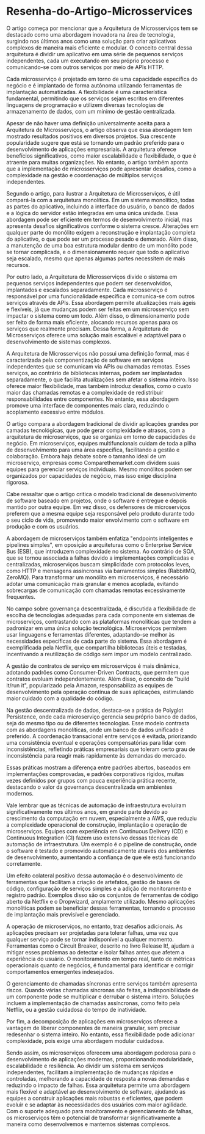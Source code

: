 # Resenha-do-Artigo-Microsservices

O artigo começa por mencionar que a Arquitetura de Microsserviços tem se destacado como uma abordagem inovadora na área de tecnologia, surgindo nos últimos anos como uma solução para criar aplicativos complexos de maneira mais eficiente e modular. O conceito central dessa arquitetura é dividir um aplicativo em uma série de pequenos serviços independentes, cada um executando em seu próprio processo e comunicando-se com outros serviços por meio de APIs HTTP. 

Cada microsserviço é projetado em torno de uma capacidade específica do negócio e é implantado de forma autônoma utilizando ferramentas de implantação automatizadas. A flexibilidade é uma característica fundamental, permitindo que os serviços sejam escritos em diferentes linguagens de programação e utilizem diversas tecnologias de armazenamento de dados, com um mínimo de gestão centralizada. 

Apesar de não haver uma definição universalmente aceita para a Arquitetura de Microsserviços, o artigo observa que essa abordagem tem mostrado resultados positivos em diversos projetos. Sua crescente popularidade sugere que está se tornando um padrão preferido para o desenvolvimento de aplicações empresariais. A arquitetura oferece benefícios significativos, como maior escalabilidade e flexibilidade, o que é atraente para muitas organizações. No entanto, o artigo também aponta que a implementação de microsserviços pode apresentar desafios, como a complexidade na gestão e coordenação de múltiplos serviços independentes. 

Segundo o artigo, para ilustrar a Arquitetura de Microsserviços, é útil compará-la com a arquitetura monolítica. Em um sistema monolítico, todas as partes do aplicativo, incluindo a interface do usuário, o banco de dados e a lógica do servidor estão integradas em uma única unidade. Essa abordagem pode ser eficiente em termos de desenvolvimento inicial, mas apresenta desafios significativos conforme o sistema cresce. Alterações em qualquer parte do monólito exigem a reconstrução e implantação completa do aplicativo, o que pode ser um processo pesado e demorado. Além disso, a manutenção de uma boa estrutura modular dentro de um monólito pode se tornar complicada, e o dimensionamento requer que todo o aplicativo seja escalado, mesmo que apenas algumas partes necessitem de mais recursos. 

Por outro lado, a Arquitetura de Microsserviços divide o sistema em pequenos serviços independentes que podem ser desenvolvidos, implantados e escalados separadamente. Cada microsserviço é responsável por uma funcionalidade específica e comunica-se com outros serviços através de APIs. Essa abordagem permite atualizações mais ágeis e flexíveis, já que mudanças podem ser feitas em um microsserviço sem impactar o sistema como um todo. Além disso, o dimensionamento pode ser feito de forma mais eficiente, alocando recursos apenas para os serviços que realmente precisam. Dessa forma, a Arquitetura de Microsserviços oferece uma solução mais escalável e adaptável para o desenvolvimento de sistemas complexos. 

A Arquitetura de Microsserviços não possui uma definição formal, mas é caracterizada pela componentização de software em serviços independentes que se comunicam via APIs ou chamadas remotas. Esses serviços, ao contrário de bibliotecas internas, podem ser implantados separadamente, o que facilita atualizações sem afetar o sistema inteiro. Isso oferece maior flexibilidade, mas também introduz desafios, como o custo maior das chamadas remotas e a complexidade de redistribuir responsabilidades entre componentes. No entanto, essa abordagem promove uma interface de componentes mais clara, reduzindo o acoplamento excessivo entre módulos. 

O artigo compara a abordagem tradicional de dividir aplicações grandes por camadas tecnológicas, que pode gerar complexidade e atrasos, com a arquitetura de microserviços, que se organiza em torno de capacidades de negócio. Em microserviços, equipes multifuncionais cuidam de toda a pilha de desenvolvimento para uma área específica, facilitando a gestão e colaboração. Embora haja debate sobre o tamanho ideal de um microserviço, empresas como Comparethemarket.com dividem suas equipes para gerenciar serviços individuais. Mesmo monólitos podem ser organizados por capacidades de negócio, mas isso exige disciplina rigorosa. 

Cabe ressaltar que o artigo critica o modelo tradicional de desenvolvimento de software baseado em projetos, onde o software é entregue e depois mantido por outra equipe. Em vez disso, os defensores de microserviços preferem que a mesma equipe seja responsável pelo produto durante todo o seu ciclo de vida, promovendo maior envolvimento com o software em produção e com os usuários. 

A abordagem de microserviços também enfatiza "endpoints inteligentes e pipelines simples", em oposição a arquiteturas como o Enterprise Service Bus (ESB), que introduzem complexidade no sistema. Ao contrário de SOA, que se tornou associada a falhas devido a implementações complicadas e centralizadas, microserviços buscam simplicidade com protocolos leves, como HTTP e mensagens assíncronas via barramentos simples (RabbitMQ, ZeroMQ). Para transformar um monólito em microserviços, é necessário adotar uma comunicação mais granular e menos acoplada, evitando sobrecargas de comunicação com chamadas remotas excessivamente frequentes. 

No campo sobre governança descentralizada, é discutida a flexibilidade de escolha de tecnologias adequadas para cada componente em sistemas de microserviços, contrastando com as plataformas monolíticas que tendem a padronizar em uma única solução tecnológica. Microserviços permitem usar linguagens e ferramentas diferentes, adaptando-se melhor às necessidades específicas de cada parte do sistema. Essa abordagem é exemplificada pela Netflix, que compartilha bibliotecas úteis e testadas, incentivando a reutilização de código sem impor um modelo centralizado. 

A gestão de contratos de serviço em microserviços é mais dinâmica, adotando padrões como Consumer-Driven Contracts, que permitem que contratos evoluam independentemente. Além disso, o conceito de "build it/run it", popularizado pela Amazon, responsabiliza as equipes de desenvolvimento pela operação contínua de suas aplicações, estimulando maior cuidado com a qualidade do código. 

Na gestão descentralizada de dados, destaca-se a prática de Polyglot Persistence, onde cada microserviço gerencia seu próprio banco de dados, seja do mesmo tipo ou de diferentes tecnologias. Esse modelo contrasta com as abordagens monolíticas, onde um banco de dados unificado é preferido. A coordenação transacional entre serviços é evitada, priorizando uma consistência eventual e operações compensatórias para lidar com inconsistências, refletindo práticas empresariais que toleram certo grau de inconsistência para reagir mais rapidamente às demandas do mercado. 

Essas práticas mostram a diferença entre padrões abertos, baseados em implementações comprovadas, e padrões corporativos rígidos, muitas vezes definidos por grupos com pouca experiência prática recente, destacando o valor da governança descentralizada em ambientes modernos. 

Vale lembrar que as técnicas de automação de infraestrutura evoluíram significativamente nos últimos anos, em grande parte devido ao crescimento da computação em nuvem, especialmente a AWS, que reduziu a complexidade operacional de construção, implantação e operação de microserviços. Equipes com experiência em Continuous Delivery (CD) e Continuous Integration (CI) fazem uso extensivo dessas técnicas de automação de infraestrutura. Um exemplo é o pipeline de construção, onde o software é testado e promovido automaticamente através dos ambientes de desenvolvimento, aumentando a confiança de que ele está funcionando corretamente. 

Um efeito colateral positivo dessa automação é o desenvolvimento de ferramentas que facilitam a criação de artefatos, gestão de bases de código, configuração de serviços simples e a adição de monitoramento e registro padrão. Exemplos disso são os conjuntos de ferramentas de código aberto da Netflix e o Dropwizard, amplamente utilizado. Mesmo aplicações monolíticas podem se beneficiar dessas ferramentas, tornando o processo de implantação mais previsível e gerenciado. 

A operação de microserviços, no entanto, traz desafios adicionais. As aplicações precisam ser projetadas para tolerar falhas, uma vez que qualquer serviço pode se tornar indisponível a qualquer momento. Ferramentas como o Circuit Breaker, descrito no livro Release It!, ajudam a mitigar esses problemas ao detectar e isolar falhas antes que afetem a experiência do usuário. O monitoramento em tempo real, tanto de métricas operacionais quanto de negócios, é fundamental para identificar e corrigir comportamentos emergentes indesejados. 

O gerenciamento de chamadas síncronas entre serviços também apresenta riscos. Quando várias chamadas síncronas são feitas, a indisponibilidade de um componente pode se multiplicar e derrubar o sistema inteiro. Soluções incluem a implementação de chamadas assíncronas, como feito pela Netflix, ou a gestão cuidadosa do tempo de inatividade. 

Por fim, a decomposição de aplicações em microserviços oferece a vantagem de liberar componentes de maneira granular, sem precisar redesenhar o sistema inteiro. No entanto, essa flexibilidade pode adicionar complexidade, pois exige uma abordagem modular cuidadosa. 

Sendo assim, os microserviços oferecem uma abordagem poderosa para o desenvolvimento de aplicações modernas, proporcionando modularidade, escalabilidade e resiliência. Ao dividir um sistema em serviços independentes, facilitam a implementação de mudanças rápidas e controladas, melhorando a capacidade de resposta a novas demandas e reduzindo o impacto de falhas. Essa arquitetura permite uma abordagem mais flexível e adaptável ao desenvolvimento de software, ajudando as equipes a construir aplicações mais robustas e eficientes, que podem evoluir e se adaptar às necessidades dos usuários com maior agilidade. Com o suporte adequado para monitoramento e gerenciamento de falhas, os microserviços têm o potencial de transformar significativamente a maneira como desenvolvemos e mantemos sistemas complexos. 
